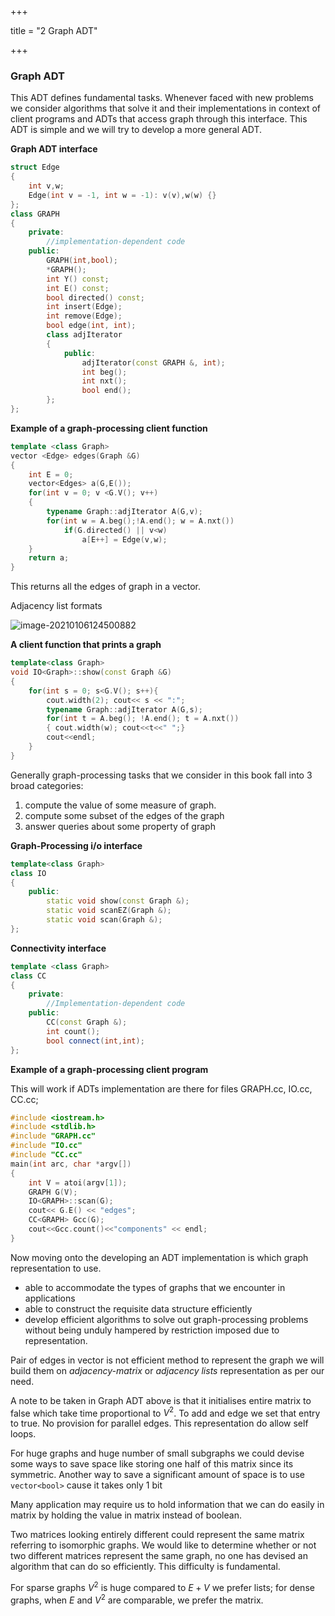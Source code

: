 +++

title = "2 Graph ADT"

+++

### Graph ADT

This ADT defines fundamental tasks. Whenever faced with new problems we consider algorithms that solve it and their implementations in context of client programs and ADTs that access graph through this interface.  This ADT is simple and we will try to develop a more general ADT.

**Graph ADT interface**

````c++
struct Edge
{
    int v,w;
    Edge(int v = -1, int w = -1): v(v),w(w) {}
};
class GRAPH
{
    private:
    	//implementation-dependent code
    public:
        GRAPH(int,bool);
        *GRAPH();
        int Y() const;
        int E() const;
        bool directed() const;
        int insert(Edge);
        int remove(Edge);
        bool edge(int, int);
        class adjIterator
        {
            public:
                adjIterator(const GRAPH &, int);
                int beg();
                int nxt();
                bool end();
        };
};
````

**Example of a graph-processing client function**

````c++
template <class Graph>
vector <Edge> edges(Graph &G)
{
    int E = 0;
    vector<Edges> a(G,E());
    for(int v = 0; v <G.V(); v++)
    {
        typename Graph::adjIterator A(G,v);
        for(int w = A.beg();!A.end(); w = A.nxt())
            if(G.directed() || v<w)
                a[E++] = Edge(v,w);
    }
    return a;
}
````

This returns all  the edges of graph in a vector.

Adjacency list formats

![image-20210106124500882](/2_Graph_ADT.assets/image-20210106124500882.png)

**A client function that prints a graph**

````c++
template<class Graph>
void IO<Graph>::show(const Graph &G)
{
    for(int s = 0; s<G.V(); s++){
        cout.width(2); cout<< s << ":";
        typename Graph::adjIterator A(G,s);
        for(int t = A.beg(); !A.end(); t = A.nxt())
        { cout.width(w); cout<<t<<" ";}
        cout<<endl;
    }
}
````

Generally graph-processing tasks that we consider in this book fall into 3 broad categories:

1. compute the value of some measure of graph.
2. compute some subset of the edges of the graph
3. answer queries about some property of graph

**Graph-Processing i/o interface**

````c++
template<class Graph>
class IO
{
    public:
    	static void show(const Graph &);
    	static void scanEZ(Graph &);
    	static void scan(Graph &);
};
````

**Connectivity interface**

````c++
template <class Graph>
class CC
{
    private:
    	//Implementation-dependent code
    public:
    	CC(const Graph &);
    	int count();
    	bool connect(int,int);
};
````

**Example of a graph-processing client program**

This will work if ADTs implementation are there for files GRAPH.cc, IO.cc, CC.cc;

````c++
#include <iostream.h>
#include <stdlib.h>
#include "GRAPH.cc"
#include "IO.cc"
#include "CC.cc"
main(int arc, char *argv[])
{
    int V = atoi(argv[1]);
    GRAPH G(V);
    IO<GRAPH>::scan(G);
    cout<< G.E() << "edges";
    CC<GRAPH> Gcc(G);
    cout<<Gcc.count()<<"components" << endl;
}
````

Now moving onto the developing an ADT implementation is which graph representation to use.

- able to accommodate the types of graphs that we encounter in applications
- able to construct the requisite data structure efficiently
- develop efficient algorithms to solve out graph-processing problems without being unduly hampered by restriction imposed due to representation.

 Pair of edges in vector is not efficient method to represent the graph we will build them on *adjacency-matrix* or *adjacency lists* representation as per our need.

A note to be taken in Graph ADT above is that it initialises entire matrix to false which take time proportional to $V^2$. To add and edge we set that entry to true. No provision for parallel edges. This representation do allow self loops.

For huge graphs and huge number of small subgraphs we could devise some ways to save space like storing one half of this matrix since its symmetric. Another way to save a significant amount of space is to use `vector<bool>` cause it takes only 1 bit

Many application may require us to hold information that we can do easily in matrix by holding the value in matrix instead of boolean.

Two matrices looking entirely different could represent the same matrix referring to isomorphic graphs. We would like to determine whether or not two different matrices represent the same graph, no one has devised an algorithm that can do so efficiently. This difficulty is fundamental.

For sparse graphs $V^2$ is huge compared to $E+V$ we prefer lists; for dense graphs, when $E$ and $V^2$ are comparable, we prefer the matrix.



